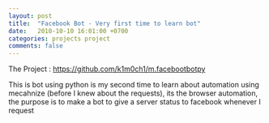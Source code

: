 ```yaml
---
layout: post
title:  "Facebook Bot - Very first time to learn bot"
date:   2010-10-10 16:01:00 +0700
categories: projects project
comments: false
---
```

The Project : https://github.com/k1m0ch1/m.facebootbotpy

This is bot using python is my second time to learn about automation using mecahnize (before I knew about the requests), its the browser automation,
the purpose is to make a bot to give a server status to facebook whenever I request
